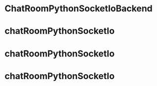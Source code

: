 # ChatRoomPythonSocketIoBackend
# chatRoomPythonSocketIo
# chatRoomPythonSocketIo
# chatRoomPythonSocketIo
